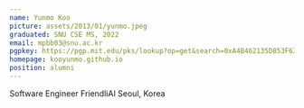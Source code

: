 ```yaml
---
name: Yunmo Koo
picture: assets/2013/01/yunmo.jpeg
graduated: SNU CSE MS, 2022
email: mpbb03@snu.ac.kr
pgpkey: https://pgp.mit.edu/pks/lookup?op=get&search=0xA4B462135D853F63
homepage: kooyunmo.github.io
position: alumni
---
```

Software Engineer
FriendliAI
Seoul, Korea
